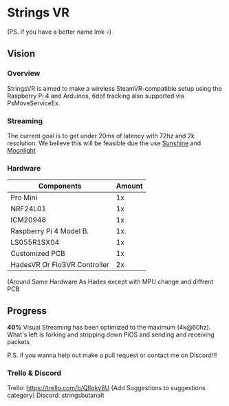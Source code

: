 # Strings VR
(PS. if you have a better name lmk 💀)


## Vision

### Overview
StringsVR is aimed to make a wireless SteamVR-compatible setup using the Raspberry Pi 4 and Arduinos, 6dof tracking also supported via PsMoveServiceEx. 

### Streaming
The current goal is to get under 20ms of latency with 72hz and 2k resolution. We believe this will be feasible due the use [Sunshine](https://github.com/LizardByte/Sunshine) and [Moonlight](https://github.com/moonlight-stream/moonlight-qt)

### Hardware

| Components  | Amount |
| ------------- | ------------- |
| Pro Mini  | 1x  |
| NRF24L01  | 1x  |
| ICM20948  | 1x  |
| Raspberry Pi 4 Model B. | 1x. |
| LS055R1SX04  | 1x  |
| Customized PCB  | 1x  |
| HadesVR Or Flo3VR Controller | 2x  | 

(Around Same Hardware As Hades except with MPU change and diffrent PCB

## Progress
**40%** Visual Streaming has been optimized to the maximum (4k@60hz). What's left is forking and stripping down PiOS and sending and receiving packets

P.S. if you wanna help out make a pull request or contact me on Discord!!!

### Trello & Discord
Trello: https://trello.com/b/QIIqky8U (Add Suggestions to suggestions category)
Discord: stringsbutanalt 

